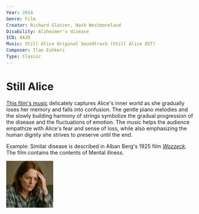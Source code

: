 ```yaml
---
Year: 2014
Genre: Film
Creator: Richard Glatzer, Wash Westmoreland
Disability: Alzheimer's disease
ICD: 8A20
Music: Still Alice Original Soundtrack (Still Alice OST)
Composer: Ilan Eshkeri
Type: Classic
---
```


# Still Alice

 [This film's music](https://youtu.be/dB-B8uo4Oco?si=msQVvvdjXxsJnDMd) delicately captures Alice's inner world as she gradually loses her memory and falls into confusion. The gentle piano melodies and the slowly building harmony of strings symbolize the gradual progression of the disease and the fluctuations of emotion. The music helps the audience empathize with Alice's fear and sense of loss, while also emphasizing the human dignity she strives to preserve until the end.

Example: Similar disease is described in Alban Berg's 1925 film [*Wozzeck*](jang_geunyeong.md). The film contains the contents of Mental illness.

<img src="./kang_dongwook_img.png" alt="img depicting Alzheimer's disease" style="width:25%;" />
